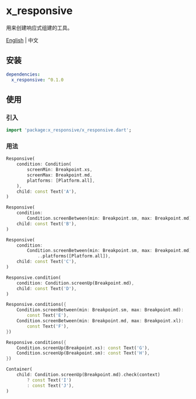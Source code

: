 # x_responsive

用来创建响应式组建的工具。

[English](./README.md) | 中文

## 安装

```yaml
dependencies:
  x_responsive: ^0.1.0
```

## 使用

### 引入

```dart
import 'package:x_responsive/x_responsive.dart';
```

### 用法

```dart
Responsive(
    condition: Condition(
        screenMin: Breakpoint.xs,
        screenMax: Breakpoint.md,
        platforms: [Platform.all],
    ),
    child: const Text('A'),
)
```

```dart
Responsive(
    condition:
        Condition.screenBetween(min: Breakpoint.sm, max: Breakpoint.md),
    child: const Text('B'),
)
```

```dart
Responsive(
    condition:
        Condition.screenBetween(min: Breakpoint.sm, max: Breakpoint.md)
            ..platforms([Platform.all]),
    child: const Text('C'),
)
```

```dart
Responsive.condition(
    condition: Condition.screenUp(Breakpoint.md),
    child: const Text('D'),
)
```

```dart
Responsive.conditions({
    Condition.screenBetween(min: Breakpoint.sm, max: Breakpoint.md):
        const Text('E'),
    Condition.screenBetween(min: Breakpoint.md, max: Breakpoint.xl):
        const Text('F'),
})
```

```dart
Responsive.conditions({
    Condition.screenUp(Breakpoint.xs): const Text('G'),
    Condition.screenUp(Breakpoint.sm): const Text('H'),
})
```

```dart
Container(
    child: Condition.screenUp(Breakpoint.md).check(context)
        ? const Text('I')
        : const Text('J'),
)
```
